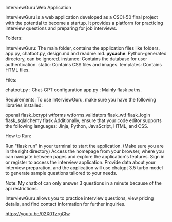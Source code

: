 InterviewGuru Web Application

InterviewGuru is a web application developed as a CSCI-50 final project with the potential to become a startup. It provides a platform for practicing interview questions and preparing for job interviews.

Folders:

InterviewGuru: The main folder, contains the application files like folders, app.py, chatbot.py, design.md and readme.md.
__pycache__: Python-generated directory, can be ignored.
instance: Contains the database for user authentication.
static: Contains CSS files and images.
templates: Contains HTML files.

Files:

chatbot.py : Chat-GPT configuration
app.py : Mainly flask paths.

Requirements:
To use InterviewGuru, make sure you have the following libraries installed:

openai
flask_bcrypt
wtforms
wtforms.validators
flask_wtf
flask_login
flask_sqlalchemy
flask
Additionally, ensure that your code editor supports the following languages: Jinja, Python, JavaScript, HTML, and CSS.

How to Run:

Run "flask run" in your terminal to start the application. (Make sure you are in the right directory)
Access the homepage from your browser, where you can navigate between pages and explore the application's features.
Sign in or register to access the interview application. Provide data about your interview preparation, and the application will use chatgpt 3.5 turbo model to generate sample questions tailored to your needs. 

Note: My chatbot can only answer 3 questions in a minute because of the api restrictions.

InterviewGuru allows you to practice interview questions, view pricing details, and find contact information for further inquiries.

https://youtu.be/02X0TzrgCIw